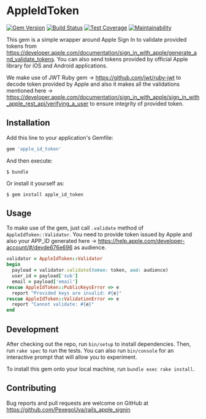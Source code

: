 # AppleIdToken

[![Gem Version](https://badge.fury.io/rb/apple_id_token.svg)](https://badge.fury.io/rb/apple_id_token)
[![Build Status](https://travis-ci.org/PexegoUva/rails_apple_signin.svg?branch=master)](https://travis-ci.org/PexegoUva/rails_apple_signin)
[![Test Coverage](https://api.codeclimate.com/v1/badges/d7038393581f138d71da/test_coverage)](https://codeclimate.com/github/PexegoUva/rails_apple_signin/test_coverage)
[![Maintainability](https://api.codeclimate.com/v1/badges/d7038393581f138d71da/maintainability)](https://codeclimate.com/github/PexegoUva/rails_apple_signin/maintainability)

This gem is a simple wrapper around Apple Sign In to validate provided tokens from https://developer.apple.com/documentation/sign_in_with_apple/generate_and_validate_tokens. You can also send tokens provided by official Apple library for iOS and Android applications.

We make use of JWT Ruby gem -> https://github.com/jwt/ruby-jwt to decode token provided by Apple and also it makes all the validations mentioned here -> https://developer.apple.com/documentation/sign_in_with_apple/sign_in_with_apple_rest_api/verifying_a_user to ensure integrity of provided token.

## Installation

Add this line to your application's Gemfile:

```ruby
gem 'apple_id_token'
```

And then execute:

    $ bundle

Or install it yourself as:

    $ gem install apple_id_token

## Usage

To make use of the gem, just call `.validate` method of `AppleIdToken::Validator`.
You need to provide token issued by Apple and also your APP_ID generated here -> https://help.apple.com/developer-account/#/devde676e696 as audience.

```ruby
validator = AppleIdToken::Validator
begin
  payload = validator.validate(token: token, aud: audience)
  user_id = payload['sub']
  email = payload['email']
rescue AppleIdToken::PublicKeysError => e
  report "Provided keys are invalid: #{e}"
rescue AppleIdToken::ValidationError => e
  report "Cannot validate: #{e}"
end
```

## Development

After checking out the repo, run `bin/setup` to install dependencies. Then, run `rake spec` to run the tests. You can also run `bin/console` for an interactive prompt that will allow you to experiment.

To install this gem onto your local machine, run `bundle exec rake install`.

## Contributing

Bug reports and pull requests are welcome on GitHub at https://github.com/PexegoUva/rails_apple_signin
